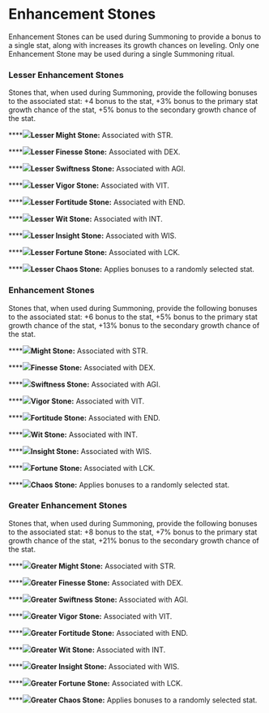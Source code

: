 # Enhancement Stones

Enhancement Stones can be used during Summoning to provide a bonus to a single stat, along with increases its growth chances on leveling. Only one Enhancement Stone may be used during a single Summoning ritual.

### Lesser Enhancement Stones

Stones that, when used during Summoning, provide the following bonuses to the associated stat: +4 bonus to the stat, +3% bonus to the primary stat growth chance of the stat, +5% bonus to the secondary growth chance of the stat.&#x20;

****![](<../../../.gitbook/assets/stone concepts new\_lesser might stone.gif>)**Lesser Might Stone:** Associated with STR.&#x20;

****![](<../../../.gitbook/assets/stone concepts new\_lesser finesse stone (1).gif>)**Lesser Finesse Stone:** Associated with DEX.

****![](<../../../.gitbook/assets/stone concepts new\_lesser swift stone (1).gif>)**Lesser Swiftness Stone:** Associated with AGI.

****![](<../../../.gitbook/assets/stone concepts new\_lesser vigor stone.gif>)**Lesser Vigor Stone:** Associated with VIT.

****![](<../../../.gitbook/assets/stone concepts new\_lesser fortitude stone.gif>)**Lesser Fortitude Stone:** Associated with END.

****![](<../../../.gitbook/assets/stone concepts new\_lesser wit stone.gif>)**Lesser Wit Stone:** Associated with INT.

****![](<../../../.gitbook/assets/stone concepts new\_lesser insight stone.gif>)**Lesser Insight Stone:** Associated with WIS.

****![](<../../../.gitbook/assets/stone concepts new\_lesser fortune stone.gif>)**Lesser Fortune Stone:** Associated with LCK.

****![](<../../../.gitbook/assets/stone concepts new\_Lesser chaos stone.gif>)**Lesser Chaos Stone:** Applies bonuses to a randomly selected stat.

### **Enhancement Stones**

Stones that, when used during Summoning, provide the following bonuses to the associated stat: +6 bonus to the stat, +5% bonus to the primary stat growth chance of the stat, +13% bonus to the secondary growth chance of the stat.&#x20;

****![](<../../../.gitbook/assets/stone concepts new\_standard might stone.gif>)**Might Stone:** Associated with STR.

****![](<../../../.gitbook/assets/stone concepts new\_standard finesse stone.gif>)**Finesse Stone:** Associated with DEX.

****![](<../../../.gitbook/assets/stone concepts new\_standard swift stone.gif>)**Swiftness Stone:** Associated with AGI.

****![](<../../../.gitbook/assets/stone concepts new\_standard vigor stone.gif>)**Vigor Stone:** Associated with VIT.

****![](<../../../.gitbook/assets/stone concepts new\_standard fortitude stone.gif>)**Fortitude Stone:** Associated with END.

****![](<../../../.gitbook/assets/stone concepts new\_standard wit stone.gif>)**Wit Stone:** Associated with INT.

****![](<../../../.gitbook/assets/stone concepts new\_standard insight stone.gif>)**Insight Stone:** Associated with WIS.

****![](<../../../.gitbook/assets/stone concepts new\_standard fortune stone (1).gif>)**Fortune Stone:** Associated with LCK.

****![](<../../../.gitbook/assets/stone concepts new\_standard chaos stone.gif>)**Chaos Stone:** Applies bonuses to a randomly selected stat.

### **Greater Enhancement Stones**

Stones that, when used during Summoning, provide the following bonuses to the associated stat: +8 bonus to the stat, +7% bonus to the primary stat growth chance of the stat, +21% bonus to the secondary growth chance of the stat.&#x20;

****![](<../../../.gitbook/assets/stone concepts new\_greater might stone.gif>)**Greater Might Stone:** Associated with STR.

****![](<../../../.gitbook/assets/stone concepts new\_greater finesse stone.gif>)**Greater Finesse Stone:** Associated with DEX.

****![](<../../../.gitbook/assets/stone concepts new\_greater swift stone.gif>)**Greater Swiftness Stone:** Associated with AGI.

****![](<../../../.gitbook/assets/stone concepts new\_greater vigor stone.gif>)**Greater Vigor Stone:** Associated with VIT.

****![](<../../../.gitbook/assets/stone concepts new\_greater fortitude stone.gif>)**Greater Fortitude Stone:** Associated with END.

****![](<../../../.gitbook/assets/stone concepts new\_greater wit stone.gif>)**Greater Wit Stone:** Associated with INT.

****![](<../../../.gitbook/assets/stone concepts new\_greater insight stone.gif>)**Greater Insight Stone:** Associated with WIS.

****![](<../../../.gitbook/assets/stone concepts new\_greater fortune stone.gif>)**Greater Fortune Stone:** Associated with LCK.

****![](<../../../.gitbook/assets/stone concepts new\_greater chaos stone.gif>)**Greater Chaos Stone:** Applies bonuses to a randomly selected stat.
